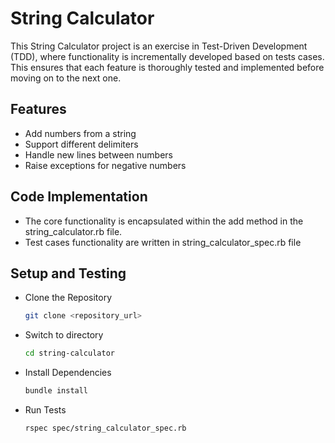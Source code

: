 # String Calculator

This String Calculator project is an exercise in Test-Driven Development (TDD), where functionality is incrementally developed based on tests cases. This ensures that each feature is thoroughly tested and implemented before moving on to the next one.

## Features

- Add numbers from a string
- Support different delimiters
- Handle new lines between numbers
- Raise exceptions for negative numbers

## Code Implementation

- The core functionality is encapsulated within the add method in the string_calculator.rb file.
- Test cases functionality are written in string_calculator_spec.rb file

## Setup and Testing

- Clone the Repository
  ```sh
  git clone <repository_url>

- Switch to directory
  ```sh
  cd string-calculator
- Install Dependencies
  ```sh
  bundle install
- Run Tests
  ```sh
  rspec spec/string_calculator_spec.rb
